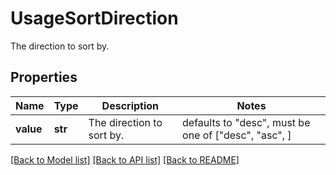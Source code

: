 # UsageSortDirection

The direction to sort by.

## Properties

| Name      | Type    | Description               | Notes                                                |
| --------- | ------- | ------------------------- | ---------------------------------------------------- |
| **value** | **str** | The direction to sort by. | defaults to "desc", must be one of ["desc", "asc", ] |

[[Back to Model list]](README.md#documentation-for-models) [[Back to API list]](README.md#documentation-for-api-endpoints) [[Back to README]](README.md)
